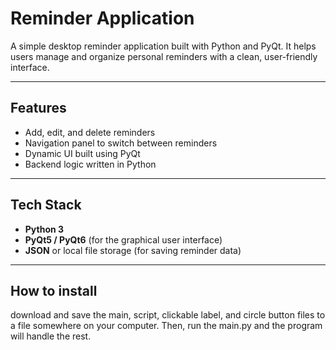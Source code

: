 # Reminder Application

A simple desktop reminder application built with Python and PyQt. It helps users manage and organize personal reminders with a clean, user-friendly interface.

---

## Features

- Add, edit, and delete reminders
- Navigation panel to switch between reminders
- Dynamic UI built using PyQt
- Backend logic written in Python

---

## Tech Stack

- **Python 3**
- **PyQt5 / PyQt6** (for the graphical user interface)
- **JSON** or local file storage (for saving reminder data)

---

## How to install

download and save the main, script, clickable label, and circle button files to a file somewhere on your computer. Then, run the main.py and the program will handle the rest.
